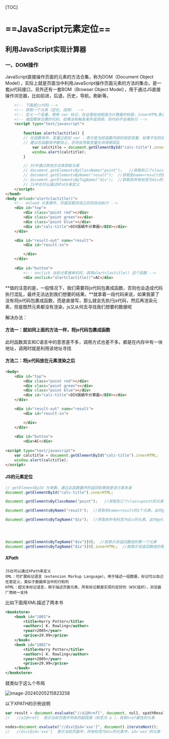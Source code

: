 [TOC]



# ==JavaScript元素定位==

## 利用JavaScript实现计算器

### 一、DOM操作

JavaScript直接操作页面的元素的方法合集，称为DOM（Document Object Model），实际上就是页面当中利用JavaScript操作页面元素的方法的集合。是一套js代码接口，另外还有一套BOM（Browser Object Model），用于通过JS直接操作浏览器，比如前进，后退，历史，导航，刷新等。

```html
    <!-- 下面是js代码 -->
    <!-- 获取一个元素（定位，选择） -->
    <!-- 定义一个变量，使用 var 标记，在这里给他赋值为计算器的标题，innerHTML表示为该元素的值 -->
    <!-- 被函数体包裹的代码，如果没有触发条件或调用，则代码不会被执行 -->
    <script type="text/javascript">
        
        function alertclactitle() {
        // 在函数体中，变量之前加 var ，表示是当前函数内部的局部变量，如果不加则会被视为全局变量
        // 建议在函数体中都加上，否则会导致变量生命周期混乱
            var calctitle = document.getElementById("calc-title").innerHTML;
            window.alert(calctitle);
        }

        // JS中通过其他方式来获取元素
        // document.getElementsByClassName("point");   //获取到三个class=point的元素
        // document.getElementsByName("result");  //获取到name=result的1个元素
        // document.getElementsByTagName("div");  //获取到所有标签为div的元素
        // JS中也可以通过XPath来定义
    </script>
</head>
<body onload="alertclactitle()">
    <!-- onload 元素事件，页面加载完成之后则自动执行 -->
    <div id="top">
        <div class="point red"></div>
        <div class="point green"></div>
        <div class="point blue"></div>
        <div id="calc-title">DIV版蜗牛计算器</DIV></div>
    </div>

    <div id="result-out" name="result">
        <div id="result-in">

        </div>
    </div>
    
    <div id="button">
        <!-- onclick 当前元素被单机时，调用alertclactitle() 这个函数 -->
        <div onclick="alertclactitle()">AC</div>
```

**值的注意的是，一般情况下，我们需要将js代码包裹成函数，否则也会造成代码执行混乱，最终无法达到我们想要的结果。**就拿着一段代码来说，如果我蒙了没有将js代码包裹成函数，而是直接写，那么就会先执行js代码，然后再渲染元素，但是既然元素都没有渲染，js又从何去寻找我们想要的数据呢

解决办法：

#### 方法一：就如同上面的方法一样，将js代码包裹成函数

此时函数其实和C语言中的意思差不多，调用方式也差不多。都是在内存中有一块地址，调用时就是利用该地址寻找

#### 方法二：将js代码放在元素渲染之后

```html
<body>
    <div id="top">
        <div class="point red"></div>
        <div class="point green"></div>
        <div class="point blue"></div>
        <div id="calc-title">DIV版蜗牛计算器</DIV></div>
    </div>

    <div id="result-out" name="result">
        <div id="result-in">

        </div>
    </div>
    
    <div id="button">
        <div>AC</div>
        
<script type="text/javascript">
    var calctitle = document.getElementById("calc-title").innerHTML;
    window.alert(calctitle);
</script>
```

#### JS的元素定位

```js
// getElementById 为单数，通过此函数最终的返回结果就是该元素本身
document.getElementById("calc-title").innerHTML;

document.getElementsByClassName("point");   //获取到三个class=point的元素。此时getElementsByClassName是复数，最终的返回结果是一个数组

document.getElementsByName("result");  //获取到name=result的1个元素。此时getElementsByName是复数，最终的返回结果是一个数组。此时就需要使用数组的下标来获取元素

document.getElementsByTagName("div");  //获取到所有标签为div的元素。此时getElementsByTagName是复数，最终的返回结果是一个数组。此时就需要使用数组的下标来获取元素




document.getElementsByTagName("div")[0];  //就表示该返回数组的第一个元素
document.getElementsByTagName("div")[0].innerHTML;  //就表示该返回数组的第一个元素所包含的值
```

##### XPath

```
JS也可以通过XPath来定义
XML：可扩展标记语言（extension Markup Language）。用于描述一组数据，标记可以自己任意定义，类似于数据库当中的行和列
HTML：超文本标记语言，用于描述页面元素，所有标记都是实现约定好的（W3C组织），浏览器厂商统一支持
```

比如下面用XML描述了两本书

```xml
<bookstore>
	<book id="1001">
    	<title>Harry Potter</title>
        <author>] K. Rowling</author>
        <year>2005</year>
        <price>29.99</price>
    </book>
    <book id="1002">
    	<title>Harry Potter</title>
        <author>] K. Rowling</author>
        <year>2005</year>
        <price>29.99</price>
    </book>
</bookstore>
```

就类似于这么个布局

![image-20240205215823258](https://gitee.com/ymq_typroa/typroa/raw/main/image-20240205215823258.png)

以下XPATH的示例说明

```js
var result = document.evaluate("//a[@href]", document, nul1, xpathResult.ANY_TYPE, nu11);
//   //a[@href]  表示当前页面中所有的超链接（标签为 a ），具有href属性的元素

nodes=document.evaluate("//div[@id='xxx']", document).iterateNext();
//   //div[@id='xxx']  表示当前页面中，所有标签为div的元素中，id='xxx'的元素
```

